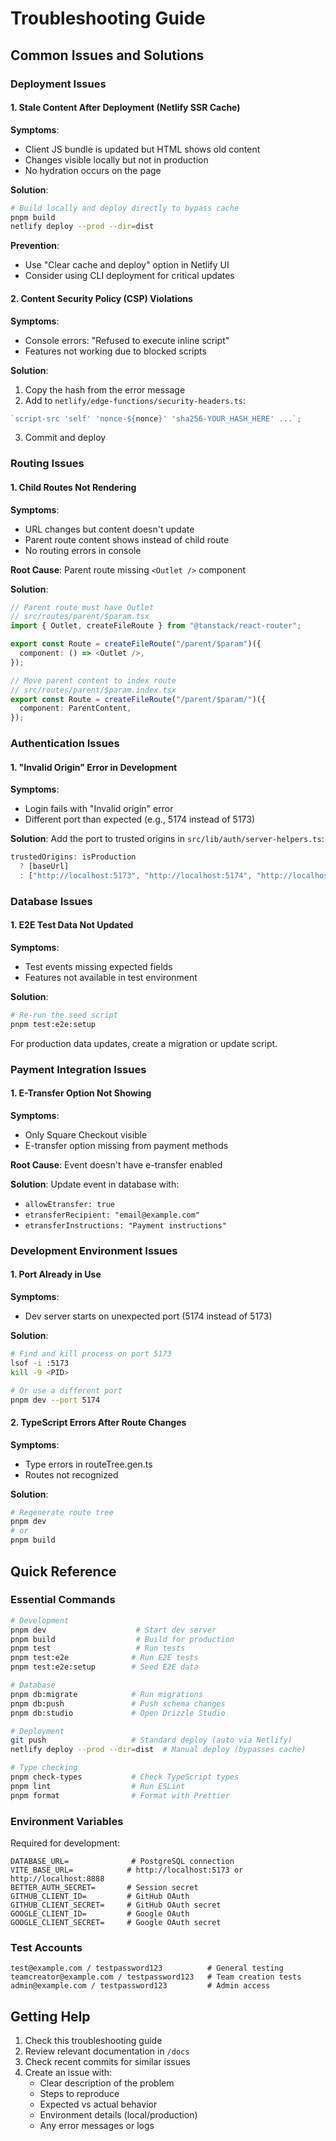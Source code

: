 # Troubleshooting Guide

## Common Issues and Solutions

### Deployment Issues

#### 1. Stale Content After Deployment (Netlify SSR Cache)

**Symptoms**:

- Client JS bundle is updated but HTML shows old content
- Changes visible locally but not in production
- No hydration occurs on the page

**Solution**:

```bash
# Build locally and deploy directly to bypass cache
pnpm build
netlify deploy --prod --dir=dist
```

**Prevention**:

- Use "Clear cache and deploy" option in Netlify UI
- Consider using CLI deployment for critical updates

#### 2. Content Security Policy (CSP) Violations

**Symptoms**:

- Console errors: "Refused to execute inline script"
- Features not working due to blocked scripts

**Solution**:

1. Copy the hash from the error message
2. Add to `netlify/edge-functions/security-headers.ts`:

```typescript
`script-src 'self' 'nonce-${nonce}' 'sha256-YOUR_HASH_HERE' ...`;
```

3. Commit and deploy

### Routing Issues

#### 1. Child Routes Not Rendering

**Symptoms**:

- URL changes but content doesn't update
- Parent route content shows instead of child route
- No routing errors in console

**Root Cause**: Parent route missing `<Outlet />` component

**Solution**:

```typescript
// Parent route must have Outlet
// src/routes/parent/$param.tsx
import { Outlet, createFileRoute } from "@tanstack/react-router";

export const Route = createFileRoute("/parent/$param")({
  component: () => <Outlet />,
});

// Move parent content to index route
// src/routes/parent/$param.index.tsx
export const Route = createFileRoute("/parent/$param/")({
  component: ParentContent,
});
```

### Authentication Issues

#### 1. "Invalid Origin" Error in Development

**Symptoms**:

- Login fails with "Invalid origin" error
- Different port than expected (e.g., 5174 instead of 5173)

**Solution**:
Add the port to trusted origins in `src/lib/auth/server-helpers.ts`:

```typescript
trustedOrigins: isProduction
  ? [baseUrl]
  : ["http://localhost:5173", "http://localhost:5174", "http://localhost:8888"],
```

### Database Issues

#### 1. E2E Test Data Not Updated

**Symptoms**:

- Test events missing expected fields
- Features not available in test environment

**Solution**:

```bash
# Re-run the seed script
pnpm test:e2e:setup
```

For production data updates, create a migration or update script.

### Payment Integration Issues

#### 1. E-Transfer Option Not Showing

**Symptoms**:

- Only Square Checkout visible
- E-transfer option missing from payment methods

**Root Cause**: Event doesn't have e-transfer enabled

**Solution**:
Update event in database with:

- `allowEtransfer: true`
- `etransferRecipient: "email@example.com"`
- `etransferInstructions: "Payment instructions"`

### Development Environment Issues

#### 1. Port Already in Use

**Symptoms**:

- Dev server starts on unexpected port (5174 instead of 5173)

**Solution**:

```bash
# Find and kill process on port 5173
lsof -i :5173
kill -9 <PID>

# Or use a different port
pnpm dev --port 5174
```

#### 2. TypeScript Errors After Route Changes

**Symptoms**:

- Type errors in routeTree.gen.ts
- Routes not recognized

**Solution**:

```bash
# Regenerate route tree
pnpm dev
# or
pnpm build
```

## Quick Reference

### Essential Commands

```bash
# Development
pnpm dev                    # Start dev server
pnpm build                  # Build for production
pnpm test                   # Run tests
pnpm test:e2e              # Run E2E tests
pnpm test:e2e:setup        # Seed E2E data

# Database
pnpm db:migrate            # Run migrations
pnpm db:push               # Push schema changes
pnpm db:studio             # Open Drizzle Studio

# Deployment
git push                   # Standard deploy (auto via Netlify)
netlify deploy --prod --dir=dist  # Manual deploy (bypasses cache)

# Type checking
pnpm check-types           # Check TypeScript types
pnpm lint                  # Run ESLint
pnpm format                # Format with Prettier
```

### Environment Variables

Required for development:

```env
DATABASE_URL=              # PostgreSQL connection
VITE_BASE_URL=            # http://localhost:5173 or http://localhost:8888
BETTER_AUTH_SECRET=       # Session secret
GITHUB_CLIENT_ID=         # GitHub OAuth
GITHUB_CLIENT_SECRET=     # GitHub OAuth secret
GOOGLE_CLIENT_ID=         # Google OAuth
GOOGLE_CLIENT_SECRET=     # Google OAuth secret
```

### Test Accounts

```
test@example.com / testpassword123          # General testing
teamcreator@example.com / testpassword123   # Team creation tests
admin@example.com / testpassword123         # Admin access
```

## Getting Help

1. Check this troubleshooting guide
2. Review relevant documentation in `/docs`
3. Check recent commits for similar issues
4. Create an issue with:
   - Clear description of the problem
   - Steps to reproduce
   - Expected vs actual behavior
   - Environment details (local/production)
   - Any error messages or logs
